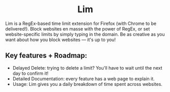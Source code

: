 <h1 style="text-align: center; width: 100%;">
Lim
</h1>

Lim is a RegEx-based time limit extension for Firefox (with Chrome to be delivered!). Block websites en masse with the power of RegEx, or set website-specific limits by simply typing in the domain. Be as creative as you want about how you block websites — it's up to you!

## Key features + Roadmap:

- Delayed Delete: trying to delete a limit? You'll have to wait until the next day to confirm it!
- Detailed Documentation: every feature has a web page to explain it.
- Usage: Lim gives you a daily breakdown of time spent across websites.